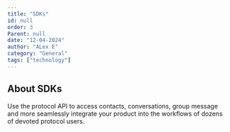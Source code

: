 ```yaml
---
title: "SDKs"
id: null
order: 3
Parent: null
date: "12-04-2024"
author: "ALex E"
category: "General"
tags: ["technology"]
---
```


## About SDKs

Use the protocol API to access contacts, conversations, group message and more seamlessly integrate your product into the workflows of dozens of devoted protocol users.

